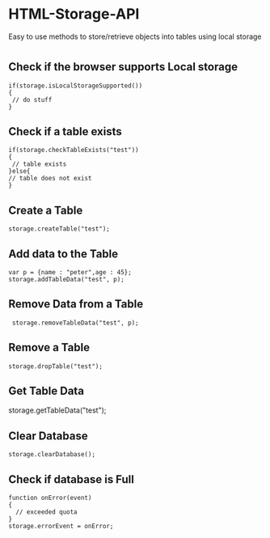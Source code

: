 HTML-Storage-API
================

Easy to use methods to store/retrieve objects into tables using local storage

#
## Check if the browser supports Local storage

    if(storage.isLocalStorageSupported())
    {
     // do stuff
    }

## Check if a table exists

    if(storage.checkTableExists("test"))
    {
     // table exists
    }else{
    // table does not exist
    }

## Create a Table

    storage.createTable("test");

## Add data to the Table
    
    var p = {name : "peter",age : 45};
    storage.addTableData("test", p);

## Remove Data from a Table

     storage.removeTableData("test", p);

## Remove a Table 

    storage.dropTable("test");

## Get Table Data

   storage.getTableData("test");

## Clear Database

    storage.clearDatabase();

## Check if database is Full
    
    function onError(event)
    {
      // exceeded quota
    }
    storage.errorEvent = onError;
    